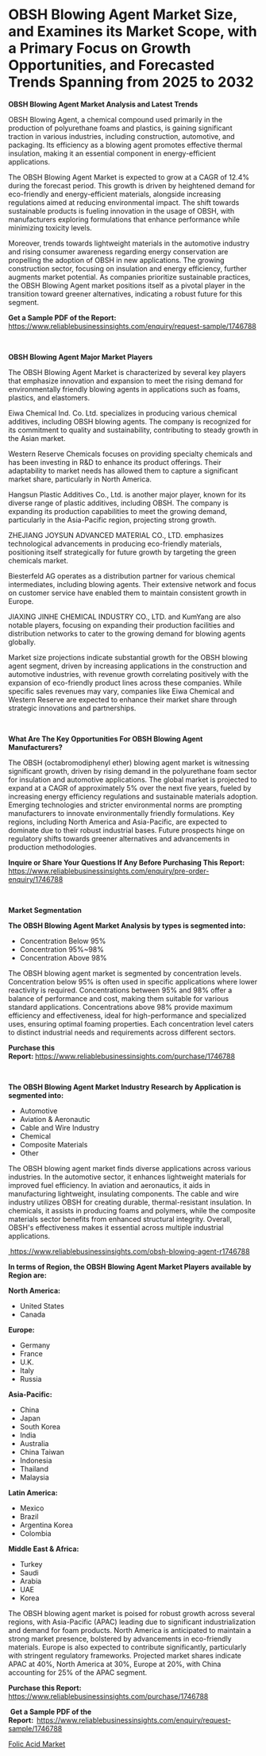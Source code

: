 <p><h1>OBSH Blowing Agent Market Size, and Examines its Market Scope, with a Primary Focus on Growth Opportunities, and Forecasted Trends Spanning from 2025 to 2032</h1></p><p><strong>OBSH Blowing Agent Market Analysis and Latest Trends</strong></p>
<p><p>OBSH Blowing Agent, a chemical compound used primarily in the production of polyurethane foams and plastics, is gaining significant traction in various industries, including construction, automotive, and packaging. Its efficiency as a blowing agent promotes effective thermal insulation, making it an essential component in energy-efficient applications. </p><p>The OBSH Blowing Agent Market is expected to grow at a CAGR of 12.4% during the forecast period. This growth is driven by heightened demand for eco-friendly and energy-efficient materials, alongside increasing regulations aimed at reducing environmental impact. The shift towards sustainable products is fueling innovation in the usage of OBSH, with manufacturers exploring formulations that enhance performance while minimizing toxicity levels.</p><p>Moreover, trends towards lightweight materials in the automotive industry and rising consumer awareness regarding energy conservation are propelling the adoption of OBSH in new applications. The growing construction sector, focusing on insulation and energy efficiency, further augments market potential. As companies prioritize sustainable practices, the OBSH Blowing Agent market positions itself as a pivotal player in the transition toward greener alternatives, indicating a robust future for this segment.</p></p>
<p><strong>Get a Sample PDF of the Report:&nbsp;</strong> <a href="https://www.reliablebusinessinsights.com/enquiry/request-sample/1746788?utm_campaign=2924&utm_medium=2&utm_source=Github&utm_content=ia&utm_term=01042025&utm_id=obsh-blowing-agent">https://www.reliablebusinessinsights.com/enquiry/request-sample/1746788</a></p>
<p>&nbsp;</p>
<p><strong>OBSH Blowing Agent Major Market Players</strong></p>
<p><p>The OBSH Blowing Agent Market is characterized by several key players that emphasize innovation and expansion to meet the rising demand for environmentally friendly blowing agents in applications such as foams, plastics, and elastomers. </p><p>Eiwa Chemical Ind. Co. Ltd. specializes in producing various chemical additives, including OBSH blowing agents. The company is recognized for its commitment to quality and sustainability, contributing to steady growth in the Asian market. </p><p>Western Reserve Chemicals focuses on providing specialty chemicals and has been investing in R&D to enhance its product offerings. Their adaptability to market needs has allowed them to capture a significant market share, particularly in North America. </p><p>Hangsun Plastic Additives Co., Ltd. is another major player, known for its diverse range of plastic additives, including OBSH. The company is expanding its production capabilities to meet the growing demand, particularly in the Asia-Pacific region, projecting strong growth.</p><p>ZHEJIANG JOYSUN ADVANCED MATERIAL CO., LTD. emphasizes technological advancements in producing eco-friendly materials, positioning itself strategically for future growth by targeting the green chemicals market.</p><p>Biesterfeld AG operates as a distribution partner for various chemical intermediates, including blowing agents. Their extensive network and focus on customer service have enabled them to maintain consistent growth in Europe.</p><p>JIAXING JINHE CHEMICAL INDUSTRY CO., LTD. and KumYang are also notable players, focusing on expanding their production facilities and distribution networks to cater to the growing demand for blowing agents globally.</p><p>Market size projections indicate substantial growth for the OBSH blowing agent segment, driven by increasing applications in the construction and automotive industries, with revenue growth correlating positively with the expansion of eco-friendly product lines across these companies. While specific sales revenues may vary, companies like Eiwa Chemical and Western Reserve are expected to enhance their market share through strategic innovations and partnerships.</p></p>
<p>&nbsp;</p>
<p><strong>What Are The Key Opportunities For OBSH Blowing Agent Manufacturers?</strong></p>
<p><p>The OBSH (octabromodiphenyl ether) blowing agent market is witnessing significant growth, driven by rising demand in the polyurethane foam sector for insulation and automotive applications. The global market is projected to expand at a CAGR of approximately 5% over the next five years, fueled by increasing energy efficiency regulations and sustainable materials adoption. Emerging technologies and stricter environmental norms are prompting manufacturers to innovate environmentally friendly formulations. Key regions, including North America and Asia-Pacific, are expected to dominate due to their robust industrial bases. Future prospects hinge on regulatory shifts towards greener alternatives and advancements in production methodologies.</p></p>
<p><strong>Inquire or Share Your Questions If Any Before Purchasing This Report:</strong> <a href="https://www.reliablebusinessinsights.com/enquiry/pre-order-enquiry/1746788?utm_campaign=2924&utm_medium=2&utm_source=Github&utm_content=ia&utm_term=01042025&utm_id=obsh-blowing-agent">https://www.reliablebusinessinsights.com/enquiry/pre-order-enquiry/1746788</a></p>
<p>&nbsp;</p>
<p><strong>Market Segmentation</strong></p>
<p><strong>The OBSH Blowing Agent Market Analysis by types is segmented into:</strong></p>
<p><ul><li>Concentration Below 95%</li><li>Concentration 95%~98%</li><li>Concentration Above 98%</li></ul></p>
<p><p>The OBSH blowing agent market is segmented by concentration levels. Concentration below 95% is often used in specific applications where lower reactivity is required. Concentrations between 95% and 98% offer a balance of performance and cost, making them suitable for various standard applications. Concentrations above 98% provide maximum efficiency and effectiveness, ideal for high-performance and specialized uses, ensuring optimal foaming properties. Each concentration level caters to distinct industrial needs and requirements across different sectors.</p></p>
<p><strong>Purchase this Report:&nbsp;</strong><a href="https://www.reliablebusinessinsights.com/purchase/1746788?utm_campaign=2924&utm_medium=2&utm_source=Github&utm_content=ia&utm_term=01042025&utm_id=obsh-blowing-agent">https://www.reliablebusinessinsights.com/purchase/1746788</a></p>
<p>&nbsp;</p>
<p><strong>The OBSH Blowing Agent Market Industry Research by Application is segmented into:</strong></p>
<p><ul><li>Automotive</li><li>Aviation & Aeronautic</li><li>Cable and Wire Industry</li><li>Chemical</li><li>Composite Materials</li><li>Other</li></ul></p>
<p><p>The OBSH blowing agent market finds diverse applications across various industries. In the automotive sector, it enhances lightweight materials for improved fuel efficiency. In aviation and aeronautics, it aids in manufacturing lightweight, insulating components. The cable and wire industry utilizes OBSH for creating durable, thermal-resistant insulation. In chemicals, it assists in producing foams and polymers, while the composite materials sector benefits from enhanced structural integrity. Overall, OBSH's effectiveness makes it essential across multiple industrial applications.</p></p>
<p><a href="https://www.reliablebusinessinsights.com/obsh-blowing-agent-r1746788?utm_campaign=2924&utm_medium=2&utm_source=Github&utm_content=ia&utm_term=01042025&utm_id=obsh-blowing-agent">&nbsp;https://www.reliablebusinessinsights.com/obsh-blowing-agent-r1746788</a></p>
<p><strong>In terms of Region, the OBSH Blowing Agent Market Players available by Region are:</strong></p>
<p>
    <p> <strong> North America: </strong>
        <ul>
            <li>United States</li>
            <li>Canada</li>
        </ul>
        </p> 
    <p> <strong> Europe: </strong>
        <ul>
            <li>Germany</li>
            <li>France</li>
            <li>U.K.</li>
            <li>Italy</li>
            <li>Russia</li>
        </ul>
        </p> 
    <p> <strong> Asia-Pacific: </strong>
        <ul>
            <li>China</li>
            <li>Japan</li>
            <li>South Korea</li>
            <li>India</li>
            <li>Australia</li>
            <li>China Taiwan</li>
            <li>Indonesia</li>
            <li>Thailand</li>
            <li>Malaysia</li>
        </ul>
        </p> 
    <p> <strong> Latin America: </strong>
        <ul>
            <li>Mexico</li>
            <li>Brazil</li>
            <li>Argentina Korea</li>
            <li>Colombia</li>
        </ul>
        </p> 
    <p> <strong> Middle East & Africa: </strong>
        <ul>
            <li>Turkey</li>
            <li>Saudi</li>
            <li>Arabia</li>
            <li>UAE</li>
            <li>Korea</li>
        </ul>
    </p>
    </p>
<p><p>The OBSH blowing agent market is poised for robust growth across several regions, with Asia-Pacific (APAC) leading due to significant industrialization and demand for foam products. North America is anticipated to maintain a strong market presence, bolstered by advancements in eco-friendly materials. Europe is also expected to contribute significantly, particularly with stringent regulatory frameworks. Projected market shares indicate APAC at 40%, North America at 30%, Europe at 20%, with China accounting for 25% of the APAC segment.</p></p>
<p><strong>Purchase this Report: </strong><a href="https://www.reliablebusinessinsights.com/purchase/1746788?utm_campaign=2924&utm_medium=2&utm_source=Github&utm_content=ia&utm_term=01042025&utm_id=obsh-blowing-agent">https://www.reliablebusinessinsights.com/purchase/1746788</a></p>
<p>&nbsp;<strong>Get a Sample PDF of the Report:&nbsp;&nbsp;</strong><a href="https://www.reliablebusinessinsights.com/enquiry/request-sample/1746788?utm_campaign=2924&utm_medium=2&utm_source=Github&utm_content=ia&utm_term=01042025&utm_id=obsh-blowing-agent">https://www.reliablebusinessinsights.com/enquiry/request-sample/1746788</a></p>
<p><strong></strong></p>
<p><p><a href="https://github.com/xtysizov/Market-Research-Report-List-1/blob/main/folic-acid-market.md?utm_campaign=2924&utm_medium=2&utm_source=Github&utm_content=ia&utm_term=01042025&utm_id=obsh-blowing-agent">Folic Acid Market</a></p></p>